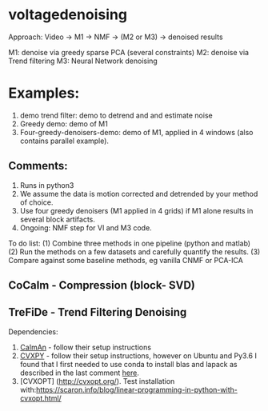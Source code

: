 # voltagedenoising

Approach: Video -> M1 -> NMF -> (M2 or M3) -> denoised results

M1: denoise via greedy sparse PCA (several constraints)
M2: denoise via Trend filtering
M3: Neural Network denoising

# Examples:
1. demo trend filter: demo to detrend and and estimate noise
2. Greedy demo: demo of M1
3. Four-greedy-denoisers-demo: demo of M1, applied in 4 windows (also contains parallel example).

## Comments:
1. Runs in python3
2. We assume the data is motion corrected and detrended by your method of choice.
3. Use four greedy denoisers (M1 applied in 4 grids) if M1 alone results in several block artifacts.
4. Ongoing: NMF step for VI and M3 code.

To do list:
(1) Combine three methods in one pipeline (python and matlab)
(2) Run the methods on a few datasets and carefully quantify the results. 
(3) Compare against some baseline methods, eg vanilla CNMF or PCA-ICA


## CoCaIm - Compression (block- SVD)
## TreFiDe - Trend Filtering Denoising
Dependencies:
1. [CaImAn](https://github.com/simonsfoundation/CaImAn) - follow their setup instructions
2. [CVXPY](https://cvxgrp.github.io/cvxpy/install/index.html) - follow their setup instructions, however on Ubuntu and Py3.6 I found that I first needed to use conda to install blas and lapack as described in the last comment [here](https://github.com/cvxgrp/cvxpy/issues/357). 
3. [CVXOPT] (http://cvxopt.org/). Test installation with:https://scaron.info/blog/linear-programming-in-python-with-cvxopt.html/
